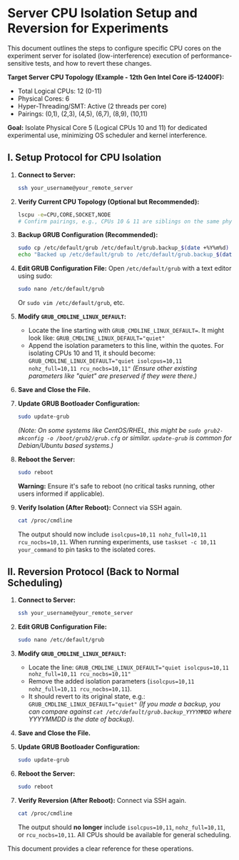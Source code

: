 # Server CPU Isolation Setup and Reversion for Experiments

This document outlines the steps to configure specific CPU cores on the experiment server for isolated (low-interference) execution of performance-sensitive tests, and how to revert these changes.

**Target Server CPU Topology (Example - 12th Gen Intel Core i5-12400F):**
*   Total Logical CPUs: 12 (0-11)
*   Physical Cores: 6
*   Hyper-Threading/SMT: Active (2 threads per core)
*   Pairings: (0,1), (2,3), (4,5), (6,7), (8,9), (10,11)

**Goal:** Isolate Physical Core 5 (Logical CPUs 10 and 11) for dedicated experimental use, minimizing OS scheduler and kernel interference.

## I. Setup Protocol for CPU Isolation

1.  **Connect to Server:**
    ```bash
    ssh your_username@your_remote_server
    ```

2.  **Verify Current CPU Topology (Optional but Recommended):**
    ```bash
    lscpu -e=CPU,CORE,SOCKET,NODE
    # Confirm pairings, e.g., CPUs 10 & 11 are siblings on the same physical core.
    ```

3.  **Backup GRUB Configuration (Recommended):**
    ```bash
    sudo cp /etc/default/grub /etc/default/grub.backup_$(date +%Y%m%d)
    echo "Backed up /etc/default/grub to /etc/default/grub.backup_$(date +%Y%m%d)"
    ```

4.  **Edit GRUB Configuration File:**
    Open `/etc/default/grub` with a text editor using sudo:
    ```bash
    sudo nano /etc/default/grub
    ```
    Or `sudo vim /etc/default/grub`, etc.

5.  **Modify `GRUB_CMDLINE_LINUX_DEFAULT`:**
    *   Locate the line starting with `GRUB_CMDLINE_LINUX_DEFAULT=`. It might look like:
        `GRUB_CMDLINE_LINUX_DEFAULT="quiet"`
    *   Append the isolation parameters to this line, within the quotes. For isolating CPUs 10 and 11, it should become:
        `GRUB_CMDLINE_LINUX_DEFAULT="quiet isolcpus=10,11 nohz_full=10,11 rcu_nocbs=10,11"`
        *(Ensure other existing parameters like "quiet" are preserved if they were there.)*

6.  **Save and Close the File.**

7.  **Update GRUB Bootloader Configuration:**
    ```bash
    sudo update-grub
    ```
    *(Note: On some systems like CentOS/RHEL, this might be `sudo grub2-mkconfig -o /boot/grub2/grub.cfg` or similar. `update-grub` is common for Debian/Ubuntu based systems.)*

8.  **Reboot the Server:**
    ```bash
    sudo reboot
    ```
    **Warning:** Ensure it's safe to reboot (no critical tasks running, other users informed if applicable).

9.  **Verify Isolation (After Reboot):**
    Connect via SSH again.
    ```bash
    cat /proc/cmdline
    ```
    The output should now include `isolcpus=10,11 nohz_full=10,11 rcu_nocbs=10,11`.
    When running experiments, use `taskset -c 10,11 your_command` to pin tasks to the isolated cores.

## II. Reversion Protocol (Back to Normal Scheduling)

1.  **Connect to Server:**
    ```bash
    ssh your_username@your_remote_server
    ```

2.  **Edit GRUB Configuration File:**
    ```bash
    sudo nano /etc/default/grub
    ```

3.  **Modify `GRUB_CMDLINE_LINUX_DEFAULT`:**
    *   Locate the line:
        `GRUB_CMDLINE_LINUX_DEFAULT="quiet isolcpus=10,11 nohz_full=10,11 rcu_nocbs=10,11"`
    *   Remove the added isolation parameters (`isolcpus=10,11 nohz_full=10,11 rcu_nocbs=10,11`).
    *   It should revert to its original state, e.g.:
        `GRUB_CMDLINE_LINUX_DEFAULT="quiet"`
        *(If you made a backup, you can compare against `cat /etc/default/grub.backup_YYYYMMDD` where YYYYMMDD is the date of backup).*

4.  **Save and Close the File.**

5.  **Update GRUB Bootloader Configuration:**
    ```bash
    sudo update-grub
    ```

6.  **Reboot the Server:**
    ```bash
    sudo reboot
    ```

7.  **Verify Reversion (After Reboot):**
    Connect via SSH again.
    ```bash
    cat /proc/cmdline
    ```
    The output should **no longer** include `isolcpus=10,11`, `nohz_full=10,11`, or `rcu_nocbs=10,11`. All CPUs should be available for general scheduling.

This document provides a clear reference for these operations. 